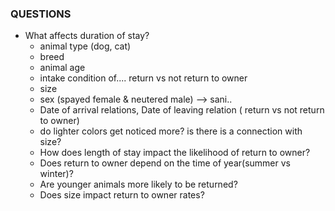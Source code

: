 ### QUESTIONS


- What affects duration of stay?
  - animal type (dog, cat)
  - breed
  - animal age
  - intake condition of.... return vs not return to owner
  - size
  - sex (spayed female & neutered male) --> sani..
  - Date of arrival relations, Date of leaving relation ( return vs not return to owner)
  - do lighter colors get noticed more? is there is a connection with size?
  - How does length of stay impact the likelihood of return to owner?
  - Does return to owner depend on the time of year(summer vs winter)?
  - Are younger animals more likely to be returned?
  - Does size impact return to owner rates?

